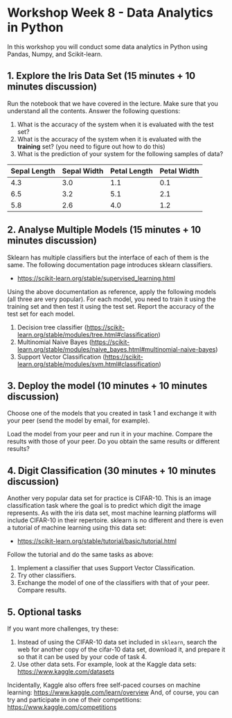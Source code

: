 # Workshop Week 8 - Data Analytics in Python

In this workshop you will conduct some data analytics in Python using Pandas, Numpy, and Scikit-learn. 

## 1. Explore the Iris Data Set (15 minutes + 10 minutes discussion)

Run the notebook that we have covered in the lecture. Make sure that you understand all the contents. Answer the following questions:

1. What is the accuracy of the system when it is evaluated with the test set?
2. What is the accuracy of the system when it is evaluated with the **training** set? (you need to figure out how to do this)
3. What is the prediction of your system for the following samples of data?

| Sepal Length | Sepal Width | Petal Length | Petal Width |
| --- | --- | --- | --- |
| 4.3 | 3.0 | 1.1 | 0.1 |
| 6.5 | 3.2 | 5.1 | 2.1 |
| 5.8 | 2.6 | 4.0 | 1.2 |

## 2. Analyse Multiple Models (15 minutes + 10 minutes discussion)

Sklearn has multiple classifiers but the interface of each of them is the same. The following documentation page introduces sklearn classifiers.

* https://scikit-learn.org/stable/supervised_learning.html

Using the above documentation as reference, apply the following models (all three are very popular). For each model, you need to train it using the training set and then test it using the test set. Report the accuracy of the test set for each model.

1. Decision tree classifier (https://scikit-learn.org/stable/modules/tree.html#classification)
2. Multinomial Naive Bayes (https://scikit-learn.org/stable/modules/naive_bayes.html#multinomial-naive-bayes)
3. Support Vector Classification (https://scikit-learn.org/stable/modules/svm.html#classification)

## 3. Deploy the model (10 minutes + 10 minutes discussion)

Choose one of the models that you created in task 1 and exchange it with your peer (send the model by email, for example).

Load the model from your peer and run it in your machine. Compare the results with those of your peer. Do you obtain the same results or different results?

## 4. Digit Classification (30 minutes + 10 minutes discussion)

Another very popular data set for practice is CIFAR-10. This is an image classification task where the goal is to predict which digit the image represents. As with the iris data set, most machine learning platforms will include CIFAR-10 in their repertoire. sklearn is no different and there is even a tutorial of machine learning using this data set:

* https://scikit-learn.org/stable/tutorial/basic/tutorial.html

Follow the tutorial and do the same tasks as above:
1. Implement a classifier that uses Support Vector Classification.
2. Try other classifiers.
3. Exchange the model of one of the classifiers with that of your peer. Compare results.

## 5. Optional tasks

If you want more challenges, try these:

1. Instead of using the CIFAR-10 data set included in `sklearn`, search the web for another copy of the cifar-10 data set, download it, and prepare it so that it can be used by your code of task 4.
2. Use other data sets. For example, look at the Kaggle data sets: https://www.kaggle.com/datasets

Incidentally, Kaggle also offers free self-paced courses on machine learning: https://www.kaggle.com/learn/overview And, of course, you can try and participate in one of their competitions: https://www.kaggle.com/competitions
